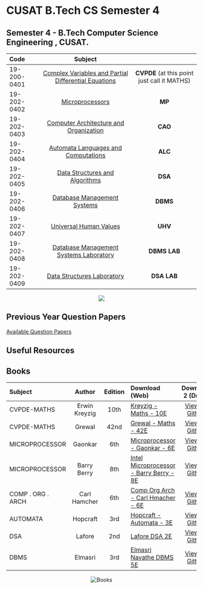 
# CUSAT B.Tech CS Semester 4
Semester 4 - B.Tech Computer Science Engineering , CUSAT.
---
<div align="center">  
  
| Code |  Subject | |
|:--|:---:|:---:|
| 19-200-0401 | [Complex Variables and Partial Differential Equations](/401-cvpde-maths/401-cvpde-maths.md)  | **CVPDE** (at this point just call it MATHS)
| 19-202-0402| [Microprocessors](/402-mp/402-mp.md)| **MP**
| 19-202-0403 | [Computer Architecture and Organization](/403-cao/403-cao.md)|**CAO**
| 19-202-0404 | [Automata Languages and Computations](/404-automata/404-automata.md)|**ALC**
| 19-202-0405 | [Data Structures and Algorithms](/405-dsa/)|**DSA**
| 19-202-0406| [Database Management Systems](/406-dbms/406-dsa.md) |**DBMS**
| 19-202-0407 | [Universal Human Values]()|**UHV**
| 19-202-0408 | [Database Management Systems Laboratory ](/408-dbms-lab/408-dbms-lab.md)|**DBMS LAB**
| 19-202-0409 | [Data Structures Laboratory](/409-dsa-lab/409-dsa-lab.md)|**DSA LAB**
  
  <img src="https://imgpile.com/images/h1SSCS.png">

</div>


## Previous Year Question Papers

[Available Question Papers](https://github.com/nlkguy/cusat-cs-s4/blob/main/s4-question-papers.md)


## Useful Resources

## Books

<div align="center">  
  

| Subject | Author | Edition | Download (Web) | Download 2 (Drive) |
|:--|:---:|:---:|:---|:---:|
| CVPDE-MATHS | Erwin Kreyzig | 10th |[Kreyzig - Maths - 10E](https://wp.kntu.ac.ir/dfard/ebook/em/Advanced%20Engineering%20Mathematics%2010th%20Edition.pdf)|[View on Github](/books/Advanced_Engineering_Mathematics_Erwin%20Kreizig_10th%20Edition.pdf)|
| CVPDE-MATHS | Grewal | 42nd |[Grewal - Maths - 42E](https://ia801706.us.archive.org/20/items/higher-engineering-mathematics-bs-grewal/Higher%20Engineering%20Mathematics%20BS%20Grewal.pdf)|[View on Github](/books/Higher%20Engineering%20Mathematics%20BS%20Grewal_42E.pdf)|
| MICROPROCESSOR | Gaonkar | 6th |[Microprocessor - Gaonkar - 6E](https://www.pdfdrive.com/microprocessor-architecture-programming-and-applications-with-the-8085-d176171206.html)|[View on Github](/books/Microprocessor%20Architecture%2C%20Programming%2C%20and%20Applications%20with%20the%208085%20_%206th%20Edition.pdf)|
| MICROPROCESSOR | Barry Berry | 8th |[Intel Microprocessor - Barry Berry - 8E](https://www.pdfdrive.com/the-intel-microprocessors-80868088-8018680188-80286-80386-80486-pentium-pentium-pro-d89806753.html)| [View on Github](/books/Barry_Berry_The%20Intel%20Microprocessors%208086_8088%2C%2080186_80188%2C%2080286%2C%2080386%2C%2080486%2C%20Pentium%2C%20Pentium%20Pro%20(%20PDFDrive%20).pdf)|
| COMP . ORG . ARCH| Carl Hamcher| 6th |[Comp Org Arch - Carl Hmacher - 6E](https://doc.lagout.org/science/0_Computer%20Science/8_Electronics%20%26%20Robotics/Magazines/Computer%20Organization%20and%20Embedded%20Systems.pdf)|[View on Github](/books/Computer%20Organization%20and%20Embedded%20Systems%206th%20Edition.pdf)|
| AUTOMATA | Hopcraft | 3rd |[Hopcraft - Automata - 3E](https://e.famnit.upr.si/pluginfile.php/636821/mod_page/content/8/Automata.pdf)|[View on Github](/books/Automata-hopcraft-3E.pdf)|
| DSA | Lafore | 2nd |[Lafore DSA 2E](https://everythingcomputerscience.com/books/schoolboek-data_structures_and_algorithms_in_java.pdf)|[View on Github](/books/lafore_data_structures_and_algorithms_in_java_2E.pdf)|
| DBMS | Elmasri | 3rd|[Elmasri Navathe DBMS 5E](https://people.inf.elte.hu/kiss/DB/fundamentals-of-database-systems.pdf)|[View on Github](/books/navathe-fundamentals-of-database-systems-5E.pdf)|


![Books](https://raw.github.com/nlkguy/cusat-cs-s4/main/books/books.png)

</div>


